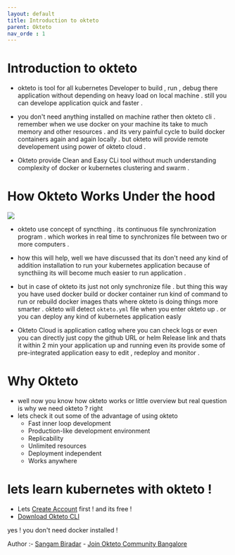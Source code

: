 ```yaml
---
layout: default
title: Introduction to okteto   
parent: Okteto
nav_orde : 1
---
```



# Introduction to okteto 


- okteto is tool for all kubernetes Developer to build , run , debug there application without depending on heavy load on local machine . still you can develope application quick and faster . 

- you don't need anything installed on machine rather then okteto cli . remember when we use docker on your machine its take to much memory and other resources . and its very painful cycle to build docker containers again and again locally . but okteto will provide remote developement using power of okteto cloud . 

- Okteto provide Clean and Easy CLi tool without much understanding complexity of docker or kubernetes clustering and swarm .

# How Okteto Works Under the hood 

![](https://raw.githubusercontent.com/sangam14/ContainerLabs/master/img/how-its-work-okteto.png)

- okteto use concept of syncthing . its continuous file synchronization program . which workes in real time to synchronizes file between two or more computers .
   
- how this will help, well we have discussed that its don't need any kind of addition installation to run your kubernetes application because of syncthiing its will become much easier to run application .

- but in case of okteto its just not only synchronize file . but thing this way you have used docker build or docker container run kind of command to run or rebuild docker images thats where okteto is doing things more smarter . okteto will detect `okteto.yml` file when you enter okteto up . or you can deploy any kind of kubernetes application easly 
- Okteto Cloud is application catlog where you can check logs or even you can directly just copy the github URL or helm Release link and thats it within 2 min your application up and running even its provide some of pre-integrated application easy to edit , redeploy and monitor .

# Why Okteto 

- well now you know how okteto works or little overview but real question is why we need okteto ? right 
- lets check it out some of the advantage of using okteto 
    - Fast inner loop development
    - Production-like development environment
    - Replicability
    - Unlimited resources
    - Deployment independent
    - Works anywhere
    
# lets learn kubernetes with okteto ! 

- Lets [Create Account](https://okteto.com/) first ! and its free ! 
- [Download Okteto CLI](https://okteto.com/docs/getting-started/index.html#step-2-install-the-okteto-cli)

yes ! you don't need docker installed ! 


Author :- [Sangam Biradar](https://twitter.com/BiradarSangam) - [Join Okteto Community Bangalore](https://www.meetup.com/Okteto-Bangalore/)
